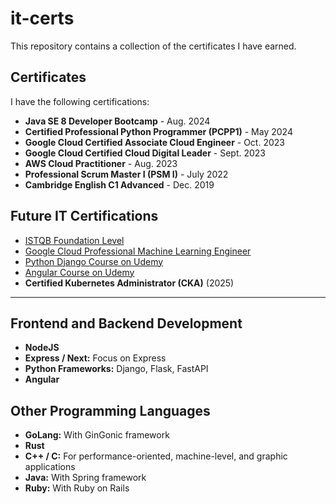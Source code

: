 # it-certs

This repository contains a collection of the certificates I have earned.

## Certificates

I have the following certifications:

- **Java SE 8 Developer Bootcamp** - Aug. 2024
- **Certified Professional Python Programmer (PCPP1)** - May 2024
- **Google Cloud Certified Associate Cloud Engineer** - Oct. 2023
- **Google Cloud Certified Cloud Digital Leader** - Sept. 2023
- **AWS Cloud Practitioner** - Aug. 2023
- **Professional Scrum Master I (PSM I)** - July 2022
- **Cambridge English C1 Advanced** - Dec. 2019

## Future IT Certifications

- [ISTQB Foundation Level](https://atsqa.org/)
- [Google Cloud Professional Machine Learning Engineer](https://cloud.google.com/learn/certification/machine-learning-engineer?hl=de)
- [Python Django Course on Udemy](https://www.udemy.com/course/python-django-the-practical-guide)
- [Angular Course on Udemy](https://www.udemy.com/course/complete-angular-14-course-learn-frontend-development)
- **Certified Kubernetes Administrator (CKA)** (2025)

**********************************

## Frontend and Backend Development
- **NodeJS**
- **Express / Next:** Focus on Express
- **Python Frameworks:** Django, Flask, FastAPI
- **Angular**

## Other Programming Languages
- **GoLang:** With GinGonic framework
- **Rust**
- **C++ / C:** For performance-oriented, machine-level, and graphic applications
- **Java:** With Spring framework
- **Ruby:** With Ruby on Rails
